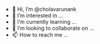 - 👋 Hi, I’m @cholavarunank
- 👀 I’m interested in ...
- 🌱 I’m currently learning ...
- 💞️ I’m looking to collaborate on ...
- 📫 How to reach me ...

<!---
cholavarunank/cholavarunank is a ✨ special ✨ repository because its `README.md` (this file) appears on your GitHub profile.
You can click the Preview link to take a look at your changes.
--->
